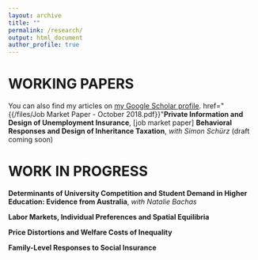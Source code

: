 ```yaml
---
layout: archive
title: ""
permalink: /research/
output: html_document
author_profile: true
---
```


# WORKING PAPERS
You can also find my articles on <u><a href="{{site.author.googlescholar}}">my Google Scholar profile</a></u>.
href="{{/files/Job Market Paper - October 2018.pdf}}"**Private Information and Design of Unemployment Insurance**, [job market paper] 
**Behavioral Responses and Design of Inheritance Taxation**, *with Simon Schürz* (draft coming soon) 


# WORK IN PROGRESS

**Determinants of University Competition and Student Demand in Higher Education: Evidence from Australia**, *with Natalie Bachas*

**Labor Markets, Individual Preferences and Spatial Equilibria**

**Price Distortions and Welfare Costs of Inequality**

**Family-Level Responses to Social Insurance**
